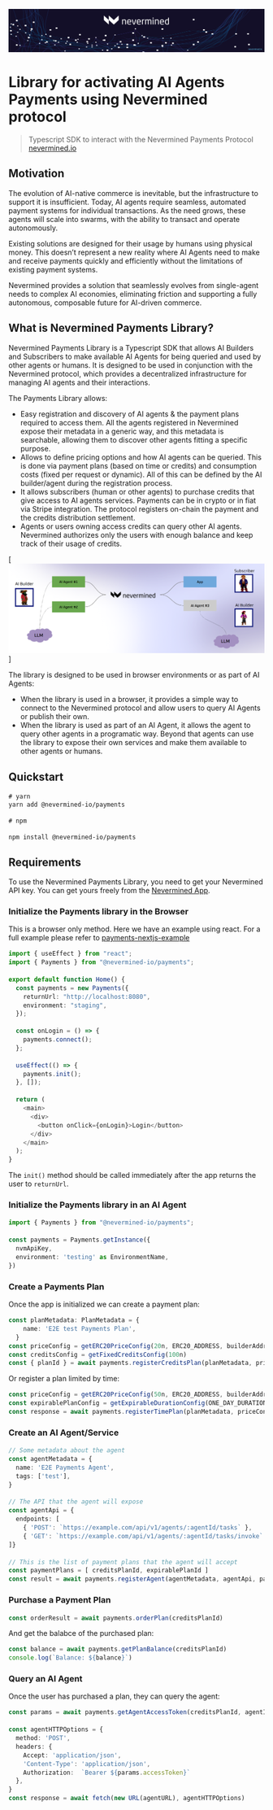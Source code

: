 [![banner](https://raw.githubusercontent.com/nevermined-io/assets/main/images/logo/banner_logo.png)](https://nevermined.io)

# Library for activating AI Agents Payments using Nevermined protocol

> Typescript SDK to interact with the Nevermined Payments Protocol
> [nevermined.io](https://nevermined.io)

## Motivation

The evolution of AI-native commerce is inevitable, but the infrastructure to support it is insufficient. Today, AI agents require seamless, automated payment systems for individual transactions. As the need grows, these agents will scale into swarms, with the ability to transact and operate autonomously.

Existing solutions are designed for their usage by humans using physical money. This doesn’t represent a new reality where AI Agents need to make and receive payments quickly and efficiently without the limitations of existing payment systems.

Nevermined provides a solution that seamlessly evolves from single-agent needs to complex AI economies, eliminating friction and supporting a fully autonomous, composable future for AI-driven commerce.

## What is Nevermined Payments Library?

Nevermined Payments Library is a Typescript SDK that allows AI Builders and Subscribers to make available AI Agents for being queried and used by other agents or humans. It is designed to be used in conjunction with the Nevermined protocol, which provides a decentralized infrastructure for managing AI agents and their interactions.

The Payments Library allows:

* Easy registration and discovery of AI agents & the payment plans required to access them. All the agents registered in Nevermined expose their metadata in a generic way, and this metadata is searchable, allowing them to discover other agents fitting a specific purpose.
* Allows to define pricing options and how AI agents can be queried. This is done via payment plans (based on time or credits) and consumption costs (fixed per request or dynamic). All of this can be defined by the AI builder/agent during the registration process.
* It allows subscribers (human or other agents) to purchase credits that give access to AI agents services. Payments can be in crypto or in fiat via Stripe integration. The protocol registers on-chain the payment and the credits distribution settlement.
* Agents or users owning access credits can query other AI agents. Nevermined authorizes only the users with enough balance and keep track of their usage of credits.

[![banner](docs/images/nvm_hl.png)]

The library is designed to be used in browser environments or as part of AI Agents:

* When the library is used in a browser, it provides a simple way to connect to the Nevermined protocol and allow users to query AI Agents or publish their own.
* When the library is used as part of an AI Agent, it allows the agent to query other agents in a programatic way. Beyond that agents can use the library to expose their own services and make them available to other agents or humans.


## Quickstart

```
# yarn
yarn add @nevermined-io/payments

# npm

npm install @nevermined-io/payments
```

## Requirements

To use the Nevermined Payments Library, you need to get your Nevermined API key. You can get yours freely from the  [Nevermined App](https://nevermined.app).

### Initialize the Payments library in the Browser

This is a browser only method. Here we have an example using react.
For a full example please refer to [payments-nextjs-example](https://github.com/nevermined-io/tutorials/tree/main/payments-nextjs-example)

```typescript
import { useEffect } from "react";
import { Payments } from "@nevermined-io/payments";

export default function Home() {
  const payments = new Payments({
    returnUrl: "http://localhost:8080",
    environment: "staging",
  });

  const onLogin = () => {
    payments.connect();
  };

  useEffect(() => {
    payments.init();
  }, []);

  return (
    <main>
      <div>
        <button onClick={onLogin}>Login</button>
      </div>
    </main>
  );
}
```

The `init()` method should be called immediately after the app returns the user to `returnUrl`.

### Initialize the Payments library in an AI Agent

```typescript
import { Payments } from "@nevermined-io/payments";

const payments = Payments.getInstance({
  nvmApiKey,
  environment: 'testing' as EnvironmentName,
})
```

### Create a Payments Plan

Once the app is initialized we can create a payment plan:

```typescript
const planMetadata: PlanMetadata = {
    name: 'E2E test Payments Plan',
  }
const priceConfig = getERC20PriceConfig(20n, ERC20_ADDRESS, builderAddress)
const creditsConfig = getFixedCreditsConfig(100n)
const { planId } = await payments.registerCreditsPlan(planMetadata, priceConfig, creditsConfig)
```

Or register a plan limited by time:

```typescript
const priceConfig = getERC20PriceConfig(50n, ERC20_ADDRESS, builderAddress)
const expirablePlanConfig = getExpirableDurationConfig(ONE_DAY_DURATION) // 1 day
const response = await payments.registerTimePlan(planMetadata, priceConfig, expirablePlanConfig)
```

### Create an AI Agent/Service

```typescript
// Some metadata about the agent
const agentMetadata = {
  name: 'E2E Payments Agent',
  tags: ['test'],
}

// The API that the agent will expose
const agentApi = {
  endpoints: [
    { 'POST': `https://example.com/api/v1/agents/:agentId/tasks` },
    { 'GET': `https://example.com/api/v1/agents/:agentId/tasks/invoke` }
]}

// This is the list of payment plans that the agent will accept
const paymentPlans = [ creditsPlanId, expirablePlanId ]
const result = await payments.registerAgent(agentMetadata, agentApi, paymentPlans)

```

### Purchase a Payment Plan

```typescript
const orderResult = await payments.orderPlan(creditsPlanId)
```

And get the balabce of the purchased plan:

```typescript
const balance = await payments.getPlanBalance(creditsPlanId)
console.log(`Balance: ${balance}`)
```

### Query an AI Agent

Once the user has purchased a plan, they can query the agent:

```typescript
const params = await payments.getAgentAccessToken(creditsPlanId, agentId)

const agentHTTPOptions = {
  method: 'POST',
  headers: {
    Accept: 'application/json',
    'Content-Type': 'application/json',
    Authorization:  `Bearer ${params.accessToken}`
  },
}
const response = await fetch(new URL(agentURL), agentHTTPOptions)

```